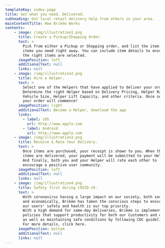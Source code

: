 ```yaml
---
templateKey: index-page
title: Get what you need. Delivered.
subheading: Get local retail delivery help from others in your area.
mainContentTitle: How Brikmo Works
contents:
    - image: /img/illustration1.png
      title: Create a Pickup/Shopping Order.
      text: >
        Pick from either a Pickup or Shopping order, and list the item or
        items you need right away. You can include item details to ensure
        the right items are selected.
      imagePosition: left
      additionalText: null
      links: null
    - image: /img/illustration2.png
      title: Hire a Helper.
      text: >
        Select one of the Helpers that have applied to deliver your order.
        Determine the right Helper based on Delivery Pricing, Helper Rating,
        Vehicle Size, Helper Lift Capacity, and other criteria. Once selected,
        your order will commence!
      imagePosition: right
      additionalText: Become a Helper, download the app
      links: 
        - label: iOS
          url: http://www.apple.com
        - label: Android
          url: http://www.apple.com
    - image: /img/illustration3.png
      title: Receive & Rate Your Delivery.
      text: >
        Once items are purchased, your receipt is shown to you. When the
        items are delivered, your payment will be submitted to your Helper.
        And finally, both you and your Helper will rate each other to
        encourage a positive user community.
      imagePosition: left
      additionalText: null
      links: null
    - image: /img/illustration4.png
      title: Safety first during COVID-19.
      text: >
        With coronavirus having a large impact on our society, both socially
        and economically, Brikmo has taken the conscious steps to ensure
        our users' safety and health is our top priority.
        With a high demand for same-day deliveries, Brikmo is implementing
        policies that support productivity for both our Customers and our Helpers,
        as well as maintaining safe conditions by following CDC guidelines. 
        For more details, click here.
      imagePosition: bottom
      additionalText: null
      links: null
---
```

